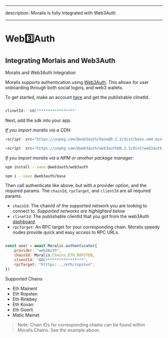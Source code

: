 
---

description: Moralis is fully integrated with Web3Auth

---

  

# Web3️⃣Auth

  

## Integrating Morlais and Web3Auth

 
Moralis and Web3Auth Integration

Moralis supports authentication using [Web3Auth](https://web3auth.io/). This allows for user onboarding through both social logins, and web3 wallets.

To get started, make an account [here](https://dashboard.web3auth.io/)  and get the publishable clinetId. 
```javascript

clinetId: 'ABC*****************'

```
Next, add the sdk into your app.

_If you import moralis via a CDN:_
```javascript
<script  src="https://unpkg.com/@web3auth/base@0.2.2/dist/base.umd.min.js"></script>

<script  src="https://unpkg.com/@web3auth/web3auth@0.2.3/dist/web3auth.umd.min.js"></script>
```
_If you import moralis via a NPM or another package manager:_

```bash
npm install --save @web3auth/web3auth

npm i --save @web3auth/base
```

Then call authenticate like above, but with a provider option, and the required params. The `chainId`, `rpcTarget`, and `clientId` are all required params.

* `chainId`: The chainId of the supported network you are looking to connect to. 
	*Supported networks are highlighted below*
* `clinetId`: The publishable clientId that you got from the web3Auth [dashboard](https://web3auth.io/).
* `rpcTarget`: An RPC target for your corresponding chain. Moralis speedy nodes provide quick and easy access to RPC URLs.

  

```javascript

const user = await Moralis.authenticate({
	provider: "web3Auth",
	chainId: Moralis.Chains.ETH_ROPSTEN,
	clientId: "ABC*****************",
	rpcTarget: "htttps:.../eth/ropsten",
})

```
Supported Chains
* Eth Mainent 
* Eth Ropsten 
* Eth Rinkbey 
* Eth Kovan 
* Eth Goerli 
* Matic Mainet 
 > Note: Chain IDs for corresponding chains can be found within Moralis.Chains. See the example above.
